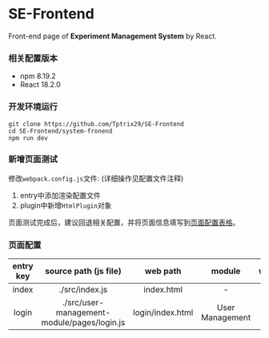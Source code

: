 # SE-Frontend 
Front-end page of **Experiment Management System** by React.

### 相关配置版本
- npm 8.19.2
- React 18.2.0

### 开发环境运行
```
git clone https://github.com/Tptrix29/SE-Frontend
cd SE-Frontend/system-fronend
npm run dev
```

### 新增页面测试
修改`webpack.config.js`文件: (详细操作见配置文件注释)
1. entry中添加渲染配置文件
2. plugin中新增`HtmlPlugin`对象

页面测试完成后，建议回退相关配置，并将页面信息填写到[页面配置表格](#页面配置)。

### 页面配置
|entry key|source path (js file)| web path|module|writer
|:--:|:--:|:--:|:--:|:--:|
|index|./src/index.js|index.html|-|-|
|login|./src/user-management-module/pages/login.js|login/index.html|User Management|tp|





